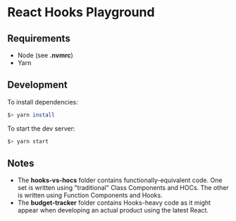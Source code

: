 # React Hooks Playground

## Requirements
- Node (see **.nvmrc**)
- Yarn

## Development

To install dependencies:

```sh
$> yarn install
```

To start the dev server:

```sh
$> yarn start
```

## Notes

- The **hooks-vs-hocs** folder contains functionally-equivalent code. One set is written using "traditional" Class Components and HOCs. The other is written using Function Components and Hooks.
- The **budget-tracker** folder contains Hooks-heavy code as it might appear when developing an actual product using the latest React.
